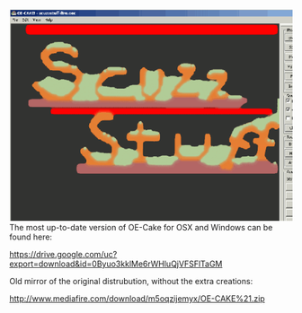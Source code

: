 ![ScuzzStuff, one of the first places to host the OE-Cake Download. \|alt=](/images/Scuzzstuff-fire-small.gif "ScuzzStuff, one of the first places to host the OE-Cake Download. |alt=")The most up-to-date version of OE-Cake for OSX and Windows can be found here:

<https://drive.google.com/uc?export=download&id=0Byuo3kklMe6rWHluQjVFSFlTaGM>

Old mirror of the original distrubution, without the extra creations:

<http://www.mediafire.com/download/m5oqzijemyx/OE-CAKE%21.zip>
